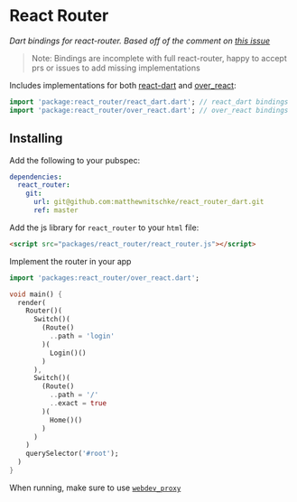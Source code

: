 # React Router

_Dart bindings for react-router. Based off of the comment on [this issue](https://github.com/Workiva/react-dart/issues/254#issuecomment-615069084)_

> Note: Bindings are incomplete with full react-router, happy to accept prs or issues to add missing implementations

Includes implementations for both [react-dart](https://github.com/Workiva/react-dart) and [over_react](https://github.com/Workiva/over_react):

```dart
import 'package:react_router/react_dart.dart'; // react_dart bindings
import 'package:react_router/over_react.dart'; // over_react bindings
```

## Installing

Add the following to your pubspec:

```yaml
dependencies:
  react_router:
    git:
      url: git@github.com:matthewnitschke/react_router_dart.git
      ref: master      
```

Add the js library for `react_router` to your `html` file:
```html
<script src="packages/react_router/react_router.js"></script>
```

Implement the router in your app
```dart
import 'packages:react_router/over_react.dart';

void main() {
  render(
    Router()(
      Switch()(
        (Route()
          ..path = 'login'
        )(
          Login()()
        )
      ),
      Switch()(
        (Route()
          ..path = '/'
          ..exact = true
        )(
          Home()()
        )
      )
    )
    querySelector('#root');
  )
}
```

When running, make sure to use [`webdev_proxy`](https://github.com/Workiva/webdev_proxy)
